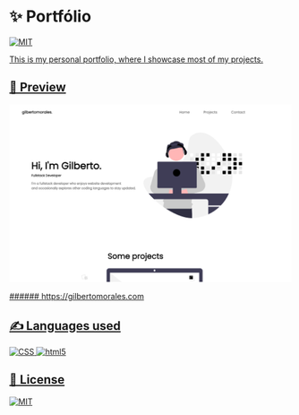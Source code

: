 
# ✨ Portfólio
<a href="https://github.com/eumorales/linktree/blob/main/LICENSE" target="_blank"><img alt="MIT" src="https://img.shields.io/badge/stability-wip-lightgrey.svg" />

This is my personal portfolio, where I showcase most of my projects.

## 🤳 Preview
<p> <img alt="Web" src="https://github.com/eumorales/eumorales/blob/main/preview/portfolio-web.png" /></p>
###### https://gilbertomorales.com

## ✍ Languages used
<img alt="CSS" src="https://img.shields.io/badge/CSS3-%231572B6.svg?style=flat-square&logo=css3&logoColor=white" /> <img alt="html5" src="https://img.shields.io/badge/-HTML5-E34F26?style=flat-square&logo=html5&logoColor=white" /> 

## 📄 License
<a href="https://github.com/eumorales/linktree/blob/main/LICENSE" target="_blank"><img alt="MIT" src="https://img.shields.io/badge/license-MIT-blue" />

